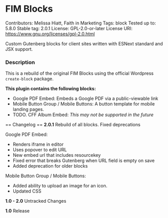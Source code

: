 # FIM Blocks
Contributors:      Melissa Hiatt, Faith in Marketing
Tags:              block
Tested up to:      5.8.0
Stable tag:        2.0.1
License:           GPL-2.0-or-later
License URI:       https://www.gnu.org/licenses/gpl-2.0.html

Custom Gutenberg blocks for client sites written with ESNext standard and JSX support.

### Description
This is a rebuild of the original FIM Blocks using the official Wordpress `create-block` package.

**This plugin contains the following blocks:**
- Google PDF Embed: Embeds a Google PDF via a public-viewable link
- Mobile Button Group / Mobile Buttons: A button template for mobile landing pages.
- TODO. CFF Album Embed: *This may not be supported in the future*

== Changelog ==
**2.0.1**
Rebuild of all blocks. Fixed deprecations

Google PDF Embed:
- Renders iframe in editor
- Uses popover to edit URL
- New embed url that includes resourcekey
- Fixed error that breaks Gutenberg when URL field is empty on save
- Added deprecation for older blocks

Mobile Button Group / Mobile Buttons:
- Added ability to upload an image for an icon.
- Updated CSS

**1.0 - 2.0**
Untracked Changes

**1.0**
Release

